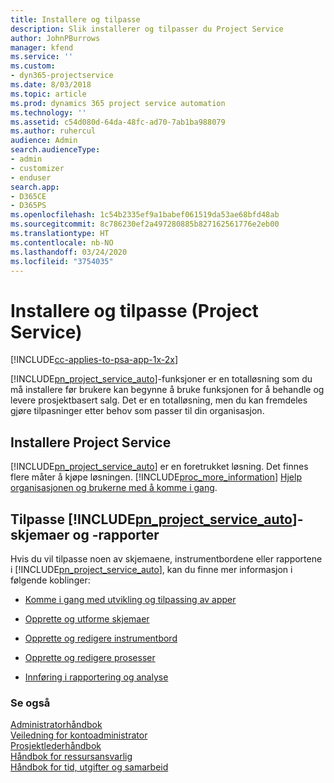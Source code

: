 ```yaml
---
title: Installere og tilpasse
description: Slik installerer og tilpasser du Project Service
author: JohnPBurrows
manager: kfend
ms.service: ''
ms.custom:
- dyn365-projectservice
ms.date: 8/03/2018
ms.topic: article
ms.prod: dynamics 365 project service automation
ms.technology: ''
ms.assetid: c54d080d-64da-48fc-ad70-7ab1ba988079
ms.author: ruhercul
audience: Admin
search.audienceType:
- admin
- customizer
- enduser
search.app:
- D365CE
- D365PS
ms.openlocfilehash: 1c54b2335ef9a1babef061519da53ae68bfd48ab
ms.sourcegitcommit: 8c786230ef2a497280885b827162561776e2eb00
ms.translationtype: HT
ms.contentlocale: nb-NO
ms.lasthandoff: 03/24/2020
ms.locfileid: "3754035"
---
```

# <a name="install-and-customize-project-service"></a>Installere og tilpasse (Project Service)

[!INCLUDE[cc-applies-to-psa-app-1x-2x](../includes/cc-applies-to-psa-app-1x-2x.md)]

[!INCLUDE[pn_project_service_auto](../includes/pn-project-service-auto.md)]-funksjoner er en totalløsning som du må installere før brukere kan begynne å bruke funksjonen for å behandle og levere prosjektbasert salg. Det er en totalløsning, men du kan fremdeles gjøre tilpasninger etter behov som passer til din organisasjon.  
<!-- TODO: I expect to find the information on how to get and install this here. Please find that and add it here. Same for Project Service.--> 
  
## <a name="install-project-service"></a>Installere Project Service  
 [!INCLUDE[pn_project_service_auto](../includes/pn-project-service-auto.md)] er en foretrukket løsning. Det finnes flere måter å kjøpe løsningen. [!INCLUDE[proc_more_information](../includes/proc-more-information.md)] [Hjelp organisasjonen og brukerne med å komme i gang](../admin/onboard-your-organization-and-users-to-dynamics-365-online.md).  
  
## <a name="customize-pn_project_service_auto-forms-and-reports"></a>Tilpasse [!INCLUDE[pn_project_service_auto](../includes/pn-project-service-auto.md)]-skjemaer og -rapporter  
 Hvis du vil tilpasse noen av skjemaene, instrumentbordene eller rapportene i [!INCLUDE[pn_project_service_auto](../includes/pn-project-service-auto.md)], kan du finne mer informasjon i følgende koblinger:  
  
- [Komme i gang med utvikling og tilpassing av apper](../customize/getting-started-customization.md)  
  
- [Opprette og utforme skjemaer](../customize/create-design-forms.md)  
  
- [Opprette og redigere instrumentbord](../customize/create-edit-dashboards.md)  
  
- [Opprette og redigere prosesser](../customize/guide-staff-through-common-tasks-processes.md)  
  
- [Innføring i rapportering og analyse](../analytics/reporting-analytics-with-dynamics-365.md)  
  
### <a name="see-also"></a>Se også  
 [Administratorhåndbok](../project-service/admin-guide.md)   
 [Veiledning for kontoadministrator](../project-service/account-manager-guide.md)   
 [Prosjektlederhåndbok](../project-service/project-manager-guide.md)   
 [Håndbok for ressursansvarlig](../project-service/resource-manager-guide.md)   
 [Håndbok for tid, utgifter og samarbeid](../project-service/time-expense-collaboration-guide.md)
